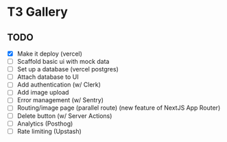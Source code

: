 # T3 Gallery

## TODO

- [x] Make it deploy (vercel)
- [ ] Scaffold basic ui with mock data
- [ ] Set up a database (vercel postgres)
- [ ] Attach database to UI
- [ ] Add authentication (w/ Clerk)
- [ ] Add image upload
- [ ] Error management (w/ Sentry)
- [ ] Routing/image page (parallel route) (new feature of NextJS App Router)
- [ ] Delete button (w/ Server Actions)
- [ ] Analytics (Posthog)
- [ ] Rate limiting (Upstash)
